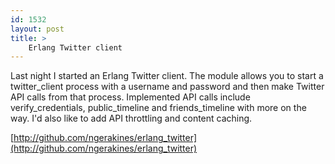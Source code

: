```yaml
---
id: 1532
layout: post
title: >
    Erlang Twitter client
---
```


Last night I started an Erlang Twitter client. The module allows you to start a twitter\_client process with a username and password and then make Twitter API calls from that process. Implemented API calls include verify\_credentials, public\_timeline and friends\_timeline with more on the way. I'd also like to add API throttling and content caching.

[http://github.com/ngerakines/erlang_twitter](http://github.com/ngerakines/erlang_twitter)
